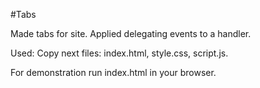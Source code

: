 #Tabs

Made tabs for site. Applied delegating events to a handler.

Used: Copy next files: index.html, style.css, script.js.

For demonstration run index.html in your browser.
